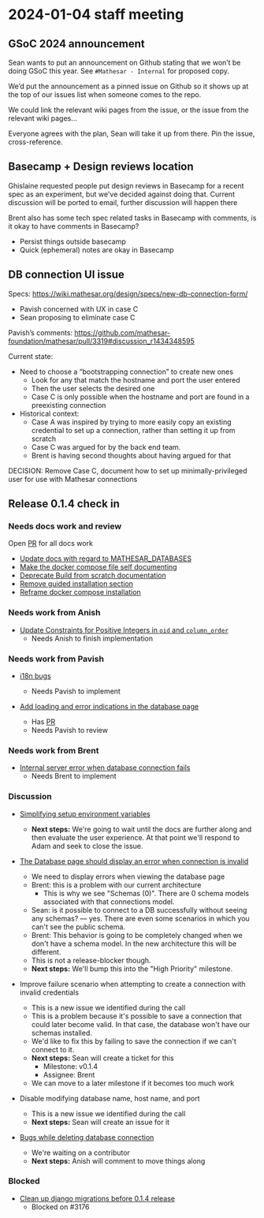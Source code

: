 # 2024-01-04 staff meeting

## GSoC 2024 announcement

Sean wants to put an announcement on Github stating that we won’t be doing GSoC this year. See `#Mathesar - Internal` for proposed copy.

We’d put the announcement as a pinned issue on Github so it shows up at the top of our issues list when someone comes to the repo.

We could link the relevant wiki pages from the issue, or the issue from the relevant wiki pages…

Everyone agrees with the plan, Sean will take it up from there. Pin the issue, cross-reference.

## Basecamp + Design reviews location

Ghislaine requested people put design reviews in Basecamp for a recent spec as an experiment, but we've decided against doing that.
Current discussion will be ported to email, further discussion will happen there

Brent also has some tech spec related tasks in Basecamp with comments, is it okay to have comments in Basecamp?
- Persist things outside basecamp 
- Quick (ephemeral) notes are okay in Basecamp

## DB connection UI issue

Specs: https://wiki.mathesar.org/design/specs/new-db-connection-form/

- Pavish concerned with UX in case C
- Sean proposing to eliminate case C

Pavish’s comments: https://github.com/mathesar-foundation/mathesar/pull/3319#discussion_r1434348595

Current state:  
 - Need to choose a “bootstrapping connection” to create new ones
    - Look for any that match the hostname and port the user entered
    - Then the user selects the desired one
   - Case C is only possible when the hostname and port are found in a preexisting connection
- Historical context:
    - Case A was inspired by trying to more easily copy an existing credential to set up a connection, rather than setting it up from scratch
    - Case C was argued for by the back end team.
    - Brent is having second thoughts about having argued for that

DECISION: Remove Case C, document how to set up minimally-privileged user for use with  Mathesar connections

## Release 0.1.4 check in

### Needs docs work and review

Open [PR](https://github.com/mathesar-foundation/mathesar/pull/3227) for all docs work

- [Update docs with regard to MATHESAR_DATABASES][3378]
- [Make the docker compose file self documenting][3306]
- [Deprecate Build from scratch documentation][3169]
- [Remove guided installation section][3167]
- [Reframe docker compose installation][3166]

### Needs work from Anish

- [Update Constraints for Positive Integers in `oid` and `column_order`][3176]
    - Needs Anish to finish implementation

### Needs work from Pavish

- [i18n bugs][3359]
    - Needs Pavish to implement

- [Add loading and error indications in the database page][3330]
    - Has [PR][3351]
    - Needs Pavish to review

### Needs work from Brent

- [Internal server error when database connection fails][3329]
    - Needs Brent to implement

### Discussion

- [Simplifying setup environment variables][3355]
    - **Next steps:** We're going to wait until the docs are further along and then evaluate the user experience. At that point we'll respond to Adam and seek to close the issue.

- [The Database page should display an error when connection is invalid][3371]
    - We need to display errors when viewing the database page
    - Brent: this is a problem with our current architecture
        - This is why we see "Schemas (0)". There are 0 schema models associated with that connections model.
    - Sean: is it possible to connect to a DB successfully without seeing any schemas? — yes. There are even some scenarios in which you can't see the public schema.
    - Brent: This behavior is going to be completely changed when we don't have a schema model. In the new architecture this will be different.
    - This is not a release-blocker though.
    - **Next steps:** We'll bump this into the "High Priority" milestone.

- Improve failure scenario when attempting to create a connection with invalid credentials
    - This is a new issue we identified during the call
    - This is a problem because it's possible to save a connection that could later become valid. In that case, the database won't have our schemas installed.
    - We'd like to fix this by failing to save the connection if we can't connect to it.
    - **Next steps:** Sean will create a ticket for this
        - Milestone: v0.1.4
        - Assignee: Brent
    - We can move to a later milestone if it becomes too much work

- Disable modifying database name, host name, and port
    - This is a new issue we identified during the call
    - **Next steps:** Sean will create an issue for it

- [Bugs while deleting database connection][3361]
    - We're waiting on a contributor
    - **Next steps:** Anish will comment to move things along

### Blocked

- [Clean up django migrations before 0.1.4 release][3296]
    - Blocked on #3176

[3166]: https://github.com/mathesar-foundation/mathesar/issues/3166
[3167]: https://github.com/mathesar-foundation/mathesar/issues/3167
[3169]: https://github.com/mathesar-foundation/mathesar/issues/3169
[3176]: https://github.com/mathesar-foundation/mathesar/issues/3176
[3296]: https://github.com/mathesar-foundation/mathesar/issues/3296
[3306]: https://github.com/mathesar-foundation/mathesar/issues/3306
[3311]: https://github.com/mathesar-foundation/mathesar/issues/3311
[3329]: https://github.com/mathesar-foundation/mathesar/issues/3329
[3330]: https://github.com/mathesar-foundation/mathesar/issues/3330
[3355]: https://github.com/mathesar-foundation/mathesar/issues/3355
[3359]: https://github.com/mathesar-foundation/mathesar/issues/3359
[3361]: https://github.com/mathesar-foundation/mathesar/issues/3361
[3370]: https://github.com/mathesar-foundation/mathesar/issues/3370
[3371]: https://github.com/mathesar-foundation/mathesar/issues/3371
[3375]: https://github.com/mathesar-foundation/mathesar/issues/3375
[3378]: https://github.com/mathesar-foundation/mathesar/issues/3378
[3377]: https://github.com/mathesar-foundation/mathesar/pull/3377
[3351]: https://github.com/mathesar-foundation/mathesar/pull/3351
